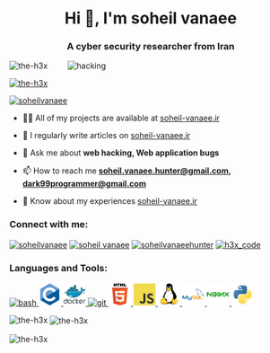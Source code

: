 <h1 align="center">Hi 👋, I'm soheil vanaee</h1>
<h3 align="center">A cyber security researcher from Iran</h3>
<img align="right" alt="hacking" width="400" src="https://c.tenor.com/rePDfDWO3XoAAAAd/hacking.gif">
<p align="left"> <img src="https://komarev.com/ghpvc/?username=the-h3x&label=Profile%20views&color=0e75b6&style=flat" alt="the-h3x" /> </p>

<p align="left"> <a href="https://github.com/ryo-ma/github-profile-trophy"><img src="https://github-profile-trophy.vercel.app/?username=the-h3x" alt="the-h3x" /></a> </p>


<p align="left"> <a href="https://twitter.com/soheilvanaee" target="blank"><img src="https://img.shields.io/twitter/follow/soheilvanaee?logo=twitter&style=for-the-badge" alt="soheilvanaee" /></a> </p>

- 👨‍💻 All of my projects are available at [soheil-vanaee.ir](soheil-vanaee.ir)

- 📝 I regularly write articles on [soheil-vanaee.ir](soheil-vanaee.ir)

- 💬 Ask me about **web hacking, Web application bugs**

- 📫 How to reach me **soheil.vanaee.hunter@gmail.com, dark99programmer@gmail.com**

- 📄 Know about my experiences [soheil-vanaee.ir](soheil-vanaee.ir)

<h3 align="left">Connect with me:</h3>
<p align="left">
  <style>
    *{
        margin:4;
    }
  </style>
<a href="https://twitter.com/soheilvanaee" target="blank"><img align="center" src="https://raw.githubusercontent.com/rahuldkjain/github-profile-readme-generator/master/src/images/icons/Social/twitter.svg" alt="soheilvanaee" height="30" width="40" /></a>
<a href="https://linkedin.com/in/soheil vanaee" target="blank"><img align="center" src="https://raw.githubusercontent.com/rahuldkjain/github-profile-readme-generator/master/src/images/icons/Social/linked-in-alt.svg" alt="soheil vanaee" height="30" width="40" /></a>
<a href="https://stackoverflow.com/users/soheilvanaeehunter" target="blank"><img align="center" src="https://raw.githubusercontent.com/rahuldkjain/github-profile-readme-generator/master/src/images/icons/Social/stack-overflow.svg" alt="soheilvanaeehunter" height="30" width="40" /></a>
<a href="https://instagram.com/h3x_code" target="blank"><img align="center" src="https://raw.githubusercontent.com/rahuldkjain/github-profile-readme-generator/master/src/images/icons/Social/instagram.svg" alt="h3x_code" height="30" width="40" /></a>
</p>

<h3 align="left">Languages and Tools:</h3>
<p align="left"> <a href="https://www.gnu.org/software/bash/" target="_blank" rel="noreferrer"> <img src="https://www.vectorlogo.zone/logos/gnu_bash/gnu_bash-icon.svg" alt="bash" width="40" height="40"/> </a> <a href="https://www.cprogramming.com/" target="_blank" rel="noreferrer"> <img src="https://raw.githubusercontent.com/devicons/devicon/master/icons/c/c-original.svg" alt="c" width="40" height="40"/> </a> <a href="https://www.docker.com/" target="_blank" rel="noreferrer"> <img src="https://raw.githubusercontent.com/devicons/devicon/master/icons/docker/docker-original-wordmark.svg" alt="docker" width="40" height="40"/> </a> <a href="https://git-scm.com/" target="_blank" rel="noreferrer"> <img src="https://www.vectorlogo.zone/logos/git-scm/git-scm-icon.svg" alt="git" width="40" height="40"/> </a> <a href="https://www.w3.org/html/" target="_blank" rel="noreferrer"> <img src="https://raw.githubusercontent.com/devicons/devicon/master/icons/html5/html5-original-wordmark.svg" alt="html5" width="40" height="40"/> </a> <a href="https://developer.mozilla.org/en-US/docs/Web/JavaScript" target="_blank" rel="noreferrer"> <img src="https://raw.githubusercontent.com/devicons/devicon/master/icons/javascript/javascript-original.svg" alt="javascript" width="40" height="40"/> </a> <a href="https://www.linux.org/" target="_blank" rel="noreferrer"> <img src="https://raw.githubusercontent.com/devicons/devicon/master/icons/linux/linux-original.svg" alt="linux" width="40" height="40"/> </a> <a href="https://www.mysql.com/" target="_blank" rel="noreferrer"> <img src="https://raw.githubusercontent.com/devicons/devicon/master/icons/mysql/mysql-original-wordmark.svg" alt="mysql" width="40" height="40"/> </a> <a href="https://www.nginx.com" target="_blank" rel="noreferrer"> <img src="https://raw.githubusercontent.com/devicons/devicon/master/icons/nginx/nginx-original.svg" alt="nginx" width="40" height="40"/> </a> <a href="https://www.python.org" target="_blank" rel="noreferrer"> <img src="https://raw.githubusercontent.com/devicons/devicon/master/icons/python/python-original.svg" alt="python" width="40" height="40"/> </a> </p>

<p><img align="left" src="https://github-readme-stats.vercel.app/api/top-langs?username=the-h3x&show_icons=true&locale=en&layout=compact" alt="the-h3x" /></p>

<p>&nbsp;<img align="center" src="https://github-readme-stats.vercel.app/api?username=the-h3x&show_icons=true&locale=en" alt="the-h3x" /></p>

<p><img align="center" src="https://github-readme-streak-stats.herokuapp.com/?user=the-h3x&" alt="the-h3x" /></p>
